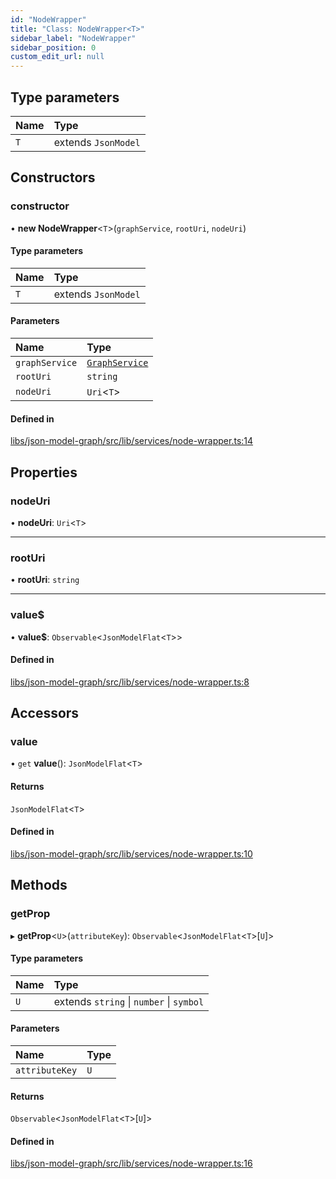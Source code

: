 ```yaml
---
id: "NodeWrapper"
title: "Class: NodeWrapper<T>"
sidebar_label: "NodeWrapper"
sidebar_position: 0
custom_edit_url: null
---
```


## Type parameters

| Name | Type |
| :------ | :------ |
| `T` | extends `JsonModel` |

## Constructors

### constructor

• **new NodeWrapper**<`T`\>(`graphService`, `rootUri`, `nodeUri`)

#### Type parameters

| Name | Type |
| :------ | :------ |
| `T` | extends `JsonModel` |

#### Parameters

| Name | Type |
| :------ | :------ |
| `graphService` | [`GraphService`](GraphService) |
| `rootUri` | `string` |
| `nodeUri` | `Uri`<`T`\> |

#### Defined in

[libs/json-model-graph/src/lib/services/node-wrapper.ts:14](https://github.com/cognizone/ng-cognizone/blob/861cbad/libs/json-model-graph/src/lib/services/node-wrapper.ts#L14)

## Properties

### nodeUri

• **nodeUri**: `Uri`<`T`\>

___

### rootUri

• **rootUri**: `string`

___

### value$

• **value$**: `Observable`<`JsonModelFlat`<`T`\>\>

#### Defined in

[libs/json-model-graph/src/lib/services/node-wrapper.ts:8](https://github.com/cognizone/ng-cognizone/blob/861cbad/libs/json-model-graph/src/lib/services/node-wrapper.ts#L8)

## Accessors

### value

• `get` **value**(): `JsonModelFlat`<`T`\>

#### Returns

`JsonModelFlat`<`T`\>

#### Defined in

[libs/json-model-graph/src/lib/services/node-wrapper.ts:10](https://github.com/cognizone/ng-cognizone/blob/861cbad/libs/json-model-graph/src/lib/services/node-wrapper.ts#L10)

## Methods

### getProp

▸ **getProp**<`U`\>(`attributeKey`): `Observable`<`JsonModelFlat`<`T`\>[`U`]\>

#### Type parameters

| Name | Type |
| :------ | :------ |
| `U` | extends `string` \| `number` \| `symbol` |

#### Parameters

| Name | Type |
| :------ | :------ |
| `attributeKey` | `U` |

#### Returns

`Observable`<`JsonModelFlat`<`T`\>[`U`]\>

#### Defined in

[libs/json-model-graph/src/lib/services/node-wrapper.ts:16](https://github.com/cognizone/ng-cognizone/blob/861cbad/libs/json-model-graph/src/lib/services/node-wrapper.ts#L16)
